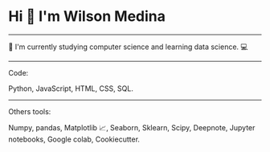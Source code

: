 # **Hi 👋 I'm Wilson Medina**
___

:telescope: I'm currently studying computer science and learning data science. :computer:
___

Code:

Python, JavaScript, HTML, CSS, SQL.
___

Others tools:

Numpy, pandas, Matplotlib :chart_with_upwards_trend:, Seaborn, Sklearn, Scipy, Deepnote, Jupyter notebooks, Google colab, Cookiecutter. 
